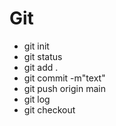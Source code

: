 # Git
* git init
* git status
* git add .
* git commit -m"text"
* git push origin main
* git log
* git checkout